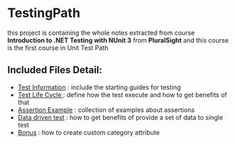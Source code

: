 TestingPath
===========
this project is containing the whole notes extracted from course 
**Introduction to .NET Testing with NUnit 3** from **PluralSight**
and this course is the first course in Unit Test Path

Included Files Detail:
----------------------

- [Test Information]("https://github.com/Mohamedmtc/TestingPath/blob/master/NUnitTest/TestInformation.md") : include the starting guides for testing
- [Test Life Cycle ](https://github.com/Mohamedmtc/TestingPath/blob/master/NUnitTest/TestLifeCycle.md) : define how the test execute and how to get benefits of that
- [Assertion Example](https://github.com/Mohamedmtc/TestingPath/blob/master/NUnitTest/Assert%20Examples.md) : collection of examples about assertions
- [Data driven test](https://github.com/Mohamedmtc/TestingPath/blob/master/NUnitTest/DataDrivenTest.md) : how to get benefits of provide a set of data to single test
- [Bonus](https://github.com/Mohamedmtc/TestingPath/blob/master/NUnitTest/Bonus%20Creating%20Custom%20category%20attribute.md) : how to create custom category attribute